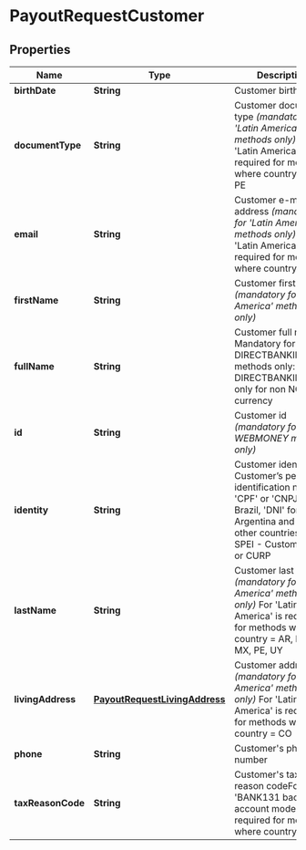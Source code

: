 
# PayoutRequestCustomer

## Properties
Name | Type | Description | Notes
------------ | ------------- | ------------- | -------------
**birthDate** | **String** | Customer birth date |  [optional]
**documentType** | **String** | Customer document type *(mandatory for &#39;Latin America&#39; methods only)* For &#39;Latin America&#39; is required for methods where country &#x3D; CO, PE |  [optional]
**email** | **String** | Customer e-mail address *(mandatory for &#39;Latin America&#39; methods only)* For &#39;Latin America&#39; is required for methods where country &#x3D; CO |  [optional]
**firstName** | **String** | Customer first name *(mandatory for &#39;Latin America&#39; methods only)* |  [optional]
**fullName** | **String** | Customer full name. Mandatory for DIRECTBANKINGNGA methods only: For DIRECTBANKINGNGA: only for non NGN currency |  [optional]
**id** | **String** | Customer id *(mandatory for WEBMONEY method only)* |  [optional]
**identity** | **String** | Customer identity  - Customer’s personal identification number: &#39;CPF&#39; or &#39;CNPJ&#39; for Brazil, &#39;DNI&#39; for Argentina and ID for other countries.  For SPEI - Customer CPF or CURP |  [optional]
**lastName** | **String** | Customer last name *(mandatory for &#39;Latin America&#39; methods only)* For &#39;Latin America&#39; is required for methods where country &#x3D; AR, BR, CO, MX, PE, UY |  [optional]
**livingAddress** | [**PayoutRequestLivingAddress**](PayoutRequestLivingAddress.md) | Customer address *(mandatory for &#39;Latin America&#39; methods only)* For &#39;Latin America&#39; is required for methods where country &#x3D; CO |  [optional]
**phone** | **String** | Customer&#39;s phone number |  [optional]
**taxReasonCode** | **String** | Customer&#39;s tax reason codeFor &#39;BANK131 back account mode&#39; is required for methods where country &#x3D; RU |  [optional]



